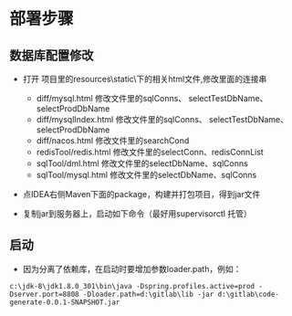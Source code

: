 # 部署步骤
## 数据库配置修改
- 打开 项目里的resources\static\下的相关html文件,修改里面的连接串
  - diff/mysql.html 修改文件里的sqlConns、 selectTestDbName、selectProdDbName
  - diff/mysqlIndex.html 修改文件里的sqlConns、 selectTestDbName、selectProdDbName
  - diff/nacos.html 修改文件里的searchCond
  - redisTool/redis.html 修改文件里的selectConn、redisConnList
  - sqlTool/dml.html 修改文件里的selectDbName、sqlConns
  - sqlTool/mysql.html 修改文件里的selectDbName、sqlConns

- 点IDEA右侧Maven下面的package，构建并打包项目，得到jar文件
- 复制jar到服务器上，启动如下命令（最好用supervisorctl 托管）


## 启动
- 因为分离了依赖库，在启动时要增加参数loader.path，例如：
```
c:\jdk-8\jdk1.8.0_301\bin\java -Dspring.profiles.active=prod -Dserver.port=8808 -Dloader.path=d:\gitlab\lib -jar d:\gitlab\code-generate-0.0.1-SNAPSHOT.jar
```